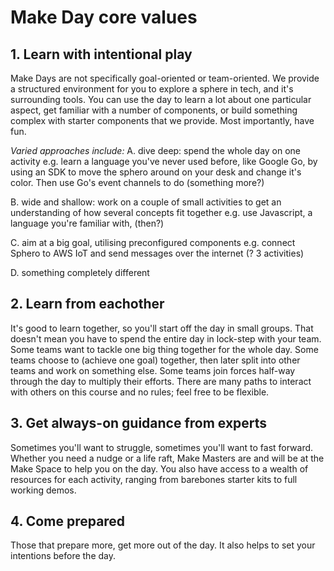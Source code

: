 # Make Day core values

## 1. Learn with intentional play

  Make Days are not specifically goal-oriented or team-oriented. We provide a structured environment for you to explore a sphere in tech, and it's surrounding tools. You can use the day to learn a lot about one particular aspect, get familiar with a number of components, or build something complex with starter components that we provide. Most importantly, have fun.

  _Varied approaches include:_
  A. dive deep: spend the whole day on one activity
    e.g. learn a language you've never used before, like Google Go, by using an SDK to move the sphero around on your desk and change it's color. Then use Go's event channels to do (something more?)


  B. wide and shallow: work on a couple of small activities to get an understanding of how several concepts fit together
    e.g. use Javascript, a language you're familiar with, (then?)

  C. aim at a big goal, utilising preconfigured components
    e.g. connect Sphero to AWS IoT and send messages over the internet (? 3 activities)

  D. something completely different


## 2. Learn from eachother

  It's good to learn together, so you'll start off the day in small groups. That doesn't mean you have to spend the entire day in lock-step with your team. Some teams want to tackle one big thing together for the whole day. Some teams choose to (achieve one goal) together, then later split into other teams and work on something else. Some teams join forces half-way through the day to multiply their efforts. There are many paths to interact with others on this course and no rules; feel free to be flexible.


## 3. Get always-on guidance from experts
  
  Sometimes you'll want to struggle, sometimes you'll want to fast forward. Whether you need a nudge or a life raft, Make Masters are <always on Slack> and will be at the Make Space to help you on the day. You also have access to a wealth of resources for each activity, ranging from barebones starter kits to full working demos.

## 4. Come prepared

  Those that prepare more, get more out of the day. It also helps to set your intentions before the day.
